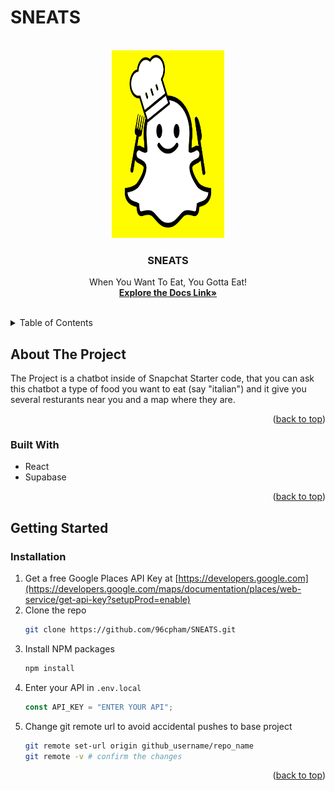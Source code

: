 # SNEATS

<a id="readme-top"></a>

<!-- PROJECT LOGO -->
<br />
<div align="center">
  <a href="https://github.com/96cpham/SNEATS">
    <img src="./assets/sneats ghost.png" alt="Logo" width="180" height="300">
  </a>

<h3 align="center">SNEATS</h3>

  <p align="center">
    When You Want To Eat, You Gotta Eat!
    <br />
    <a href="https://github.com/96cpham/SNEATS"><strong>Explore the Docs Link»</strong></a>
    <br />
    <br />
  </p>
</div>

<!-- TABLE OF CONTENTS -->
<details>
  <summary>Table of Contents</summary>
  <ol>
    <li>
      <a href="#about-the-project">About The Project</a>
      <ul>
        <li><a href="#built-with">Built With</a></li>
      </ul>
    </li>
    <li>
      <a href="#getting-started">Getting Started</a>
      <ul>
        <li><a href="#prerequisites">Prerequisites</a></li>
        <li><a href="#installation">Installation</a></li>
      </ul>
    </li>
  </ol>
</details>

<!-- ABOUT THE PROJECT -->

## About The Project

The Project is a chatbot inside of Snapchat Starter code, that you can ask this chatbot a type of food you want to eat (say "italian") and it give you several resturants near you and a map where they are.

<p align="right">(<a href="#readme-top">back to top</a>)</p>

### Built With 

- React
- Supabase


<p align="right">(<a href="#readme-top">back to top</a>)</p>

<!-- GETTING STARTED -->

## Getting Started

### Installation

1. Get a free Google Places API Key at [https://developers.google.com](https://developers.google.com/maps/documentation/places/web-service/get-api-key?setupProd=enable)
2. Clone the repo
   ```sh
   git clone https://github.com/96cpham/SNEATS.git
   ```
3. Install NPM packages
   ```sh
   npm install
   ```
4. Enter your API in `.env.local`
   ```js
   const API_KEY = "ENTER YOUR API";
   ```
5. Change git remote url to avoid accidental pushes to base project
   ```sh
   git remote set-url origin github_username/repo_name
   git remote -v # confirm the changes
   ```

<p align="right">(<a href="#readme-top">back to top</a>)</p>
